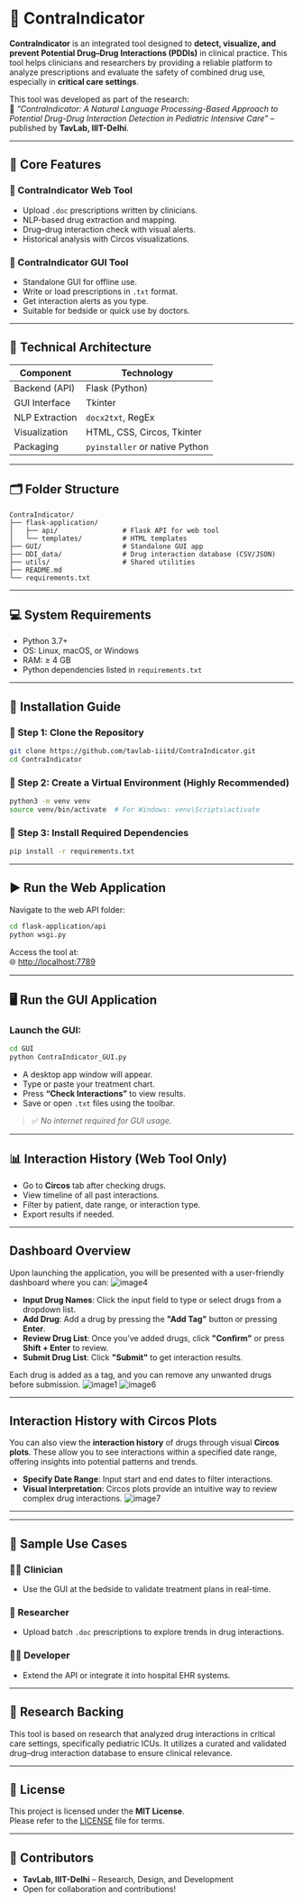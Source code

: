 # 🚨 **ContraIndicator**

**ContraIndicator** is an integrated tool designed to **detect, visualize, and prevent Potential Drug–Drug Interactions (PDDIs)** in clinical practice. This tool helps clinicians and researchers by providing a reliable platform to analyze prescriptions and evaluate the safety of combined drug use, especially in **critical care settings**.

This tool was developed as part of the research:  
📄 *"ContraIndicator: A Natural Language Processing-Based Approach to Potential Drug-Drug Interaction Detection in Pediatric Intensive Care"* – published by **TavLab, IIIT-Delhi**.

---

## 🌟 **Core Features**

### 🔹 ContraIndicator Web Tool
- Upload `.doc` prescriptions written by clinicians.
- NLP-based drug extraction and mapping.
- Drug–drug interaction check with visual alerts.
- Historical analysis with Circos visualizations.

### 🔹 ContraIndicator GUI Tool
- Standalone GUI for offline use.
- Write or load prescriptions in `.txt` format.
- Get interaction alerts as you type.
- Suitable for bedside or quick use by doctors.

---

## 🧠 **Technical Architecture**

| Component      | Technology        |
|----------------|------------------|
| Backend (API)  | Flask (Python)    |
| GUI Interface  | Tkinter           |
| NLP Extraction | `docx2txt`, RegEx |
| Visualization  | HTML, CSS, Circos, Tkinter |
| Packaging      | `pyinstaller` or native Python |

---

## 🗂️ Folder Structure

```
ContraIndicator/
├── flask-application/
│   ├── api/                # Flask API for web tool
│   └── templates/          # HTML templates
├── GUI/                    # Standalone GUI app
├── DDI_data/               # Drug interaction database (CSV/JSON)
├── utils/                  # Shared utilities
├── README.md
└── requirements.txt
```

---

## 💻 System Requirements

- Python 3.7+
- OS: Linux, macOS, or Windows
- RAM: ≥ 4 GB
- Python dependencies listed in `requirements.txt`

---

## 🧩 Installation Guide

### 🔸 Step 1: Clone the Repository

```bash
git clone https://github.com/tavlab-iiitd/ContraIndicator.git
cd ContraIndicator
```

### 🔸 Step 2: Create a Virtual Environment (Highly Recommended)

```bash
python3 -m venv venv
source venv/bin/activate  # For Windows: venv\Scripts\activate
```

### 🔸 Step 3: Install Required Dependencies

```bash
pip install -r requirements.txt
```

---

## ▶️ Run the Web Application

Navigate to the web API folder:

```bash
cd flask-application/api
python wsgi.py
```

Access the tool at:  
🌐 [http://localhost:7789](http://localhost:7789)

---

## 🖥️ Run the GUI Application

### Launch the GUI:
```bash
cd GUI
python ContraIndicator_GUI.py
```

- A desktop app window will appear.
- Type or paste your treatment chart.
- Press **“Check Interactions”** to view results.
- Save or open `.txt` files using the toolbar.

> ✅ *No internet required for GUI usage.*

---

## 📊 Interaction History (Web Tool Only)

- Go to **Circos** tab after checking drugs.
- View timeline of all past interactions.
- Filter by patient, date range, or interaction type.
- Export results if needed.

---

## **Dashboard Overview**

Upon launching the application, you will be presented with a user-friendly dashboard where you can:
![image4](https://github.com/user-attachments/assets/10f6d708-aee4-49fa-ab70-4a84640ea731)

- **Input Drug Names**: Click the input field to type or select drugs from a dropdown list.
- **Add Drug**: Add a drug by pressing the **"Add Tag"** button or pressing **Enter**.
- **Review Drug List**: Once you’ve added drugs, click **"Confirm"** or press **Shift + Enter** to review.
- **Submit Drug List**: Click **"Submit"** to get interaction results.

Each drug is added as a tag, and you can remove any unwanted drugs before submission.
![image1](https://github.com/user-attachments/assets/2983723f-2433-4e58-976a-08e345af751c)
![image6](https://github.com/user-attachments/assets/7bdd67d1-a7ab-4e0d-8b7d-a938f43bb6c2)

---

## **Interaction History with Circos Plots**

You can also view the **interaction history** of drugs through visual **Circos plots**. These allow you to see interactions within a specified date range, offering insights into potential patterns and trends.

- **Specify Date Range**: Input start and end dates to filter interactions.
- **Visual Interpretation**: Circos plots provide an intuitive way to review complex drug interactions.
![image7](https://github.com/user-attachments/assets/52bb3117-c5a8-470f-9326-bc8cc433cc9b)

---



---

## 🧪 Sample Use Cases

### 👩‍⚕️ Clinician
- Use the GUI at the bedside to validate treatment plans in real-time.

### 🧬 Researcher
- Upload batch `.doc` prescriptions to explore trends in drug interactions.

### 🧑‍💻 Developer
- Extend the API or integrate it into hospital EHR systems.

---

## 🔬 Research Backing

This tool is based on research that analyzed drug interactions in critical care settings, specifically pediatric ICUs. It utilizes a curated and validated drug–drug interaction database to ensure clinical relevance.

---

## 📄 License

This project is licensed under the **MIT License**.  
Please refer to the [LICENSE](LICENSE) file for terms.

---

## 👥 Contributors

- **TavLab, IIIT-Delhi** – Research, Design, and Development  
- Open for collaboration and contributions!




